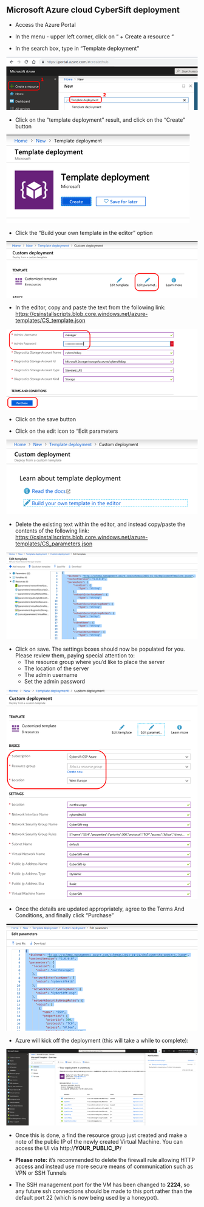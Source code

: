## Microsoft Azure cloud CyberSift deployment

* Access the Azure Portal

* In the menu - upper left corner, click on “ + Create a resource “

* In the search box, type in “Template deployment"

![image1](https://github.com/CyberSift/Onboarding/blob/master/public/img/docs/azure_deployment/image1.png?raw=true)

* Click on the “template deployment” result, and click on the “Create” button

![image2](https://github.com/CyberSift/Onboarding/blob/master/public/img/docs/azure_deployment/image2.png?raw=true)

* Click the “Build your own template in the editor” option

![image3](https://github.com/CyberSift/Onboarding/blob/master/public/img/docs/azure_deployment/image3.png?raw=true)

* In the editor, copy and paste the text from the following link: https://csinstallscripts.blob.core.windows.net/azure-templates/CS_template.json

![image4](https://github.com/CyberSift/Onboarding/blob/master/public/img/docs/azure_deployment/image4.png?raw=true)

* Click on the save button

* Click on the edit icon to “Edit parameters


![image5](https://github.com/CyberSift/Onboarding/blob/master/public/img/docs/azure_deployment/image5.png?raw=true)

* Delete the existing text within the editor, and instead copy/paste the contents of the following link: https://csinstallscripts.blob.core.windows.net/azure-templates/CS_parameters.json


![image6](https://github.com/CyberSift/Onboarding/blob/master/public/img/docs/azure_deployment/image6.png?raw=true)

* Click on save. The settings boxes should now be populated for you. Please review them, paying special attention to:
    - The resource group where you’d like to place the server
    - The location of the server
    - The admin username
    - Set the admin password


![image7](https://github.com/CyberSift/Onboarding/blob/master/public/img/docs/azure_deployment/image7.png?raw=true)

* Once the details are updated appropriately, agree to the Terms And Conditions, and finally click “Purchase”

![image8](https://github.com/CyberSift/Onboarding/blob/master/public/img/docs/azure_deployment/image8.png?raw=true)

* Azure will kick off the deployment (this will take a while to complete):

![image9](https://github.com/CyberSift/Onboarding/blob/master/public/img/docs/azure_deployment/image9.png?raw=true)

* Once this is done, a find the resource group just created and make a note of the public IP of the newly created Virtual Machine. You can access the UI via http://**YOUR_PUBLIC_IP**/

* **Please note:** it’s recommended to delete the firewall rule allowing HTTP access and instead use more secure means of communication such as VPN or SSH Tunnels

* The SSH management port for the VM has been changed to **2224**, so any future ssh connections should be made to this port rather than the default port 22 (which is now being used by a honeypot).